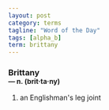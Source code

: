 ```yaml
---
layout: post
category: terms
tagline: "Word of the Day"
tags: [alpha_b]
term: brittany
---
```


<h3>Brittany<br/> <small>&mdash; n. (brit<span>&middot;</span>ta<span>&middot;</span>ny)</small></h3>
<p><ol>
<li>an Englishman's leg joint</li>
</ol></p>
